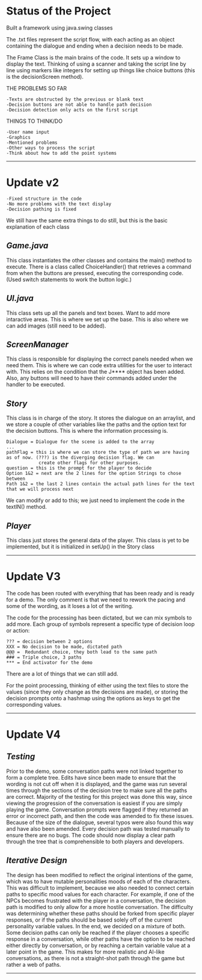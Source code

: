 # Status of the Project


Built a framework using java.swing classes

The .txt files represent the script flow, with each acting as an object
containing the dialogue and ending when a decision needs to be made.

The Frame Class is the main brains of the code. It sets up a window to display
the text. Thinking of using a scanner and taking the script line by line
using markers like integers for setting up things like choice buttons (this 
is the decisionScreen method).

THE PROBLEMS SO FAR

    -Texts are obstructed by the previous or blank text
    -Decision buttons are not able to handle path decision
    -Decision detection only acts on the first script

THINGS TO THINK/DO

    -User name input
    -Graphics
    -Mentioned problems 
    -Other ways to process the script
    -Think about how to add the point systems

-----------------------------------------------
# Update v2

    -Fixed structure in the code
    -No more problems with the text display
    -Decision pathing is fixed

We still have the same extra things to do still, but this is the basic explanation of each class

*Game.java*
-
This class instantiates the other classes and contains the main() method to execute. There is a class
called ChoiceHandler() that retrieves a command from when the buttons are pressed, executing the corresponding code. 
(Used switch statements to work the button logic.)

*UI.java*
-
This class sets up all the panels and text boxes. Want to add more intaractive areas. This is where we set up the 
base. This is also where we can add images (still need to be added).

*ScreenManager*
-
This class is responsible for displaying the correct panels needed when we need them. This is where we can code extra utilities
for the user to interact with. This relies on the condition that the J**** object has been added. Also, any buttons will need to have
their commands added under the handler to be executed. 

*Story*
-
This class is in charge of the story. It stores the dialogue on an arraylist, and we store a couple of other
variables like the paths and the option text for the decision buttons. This is where the information processing is.

    Dialogue = Dialogue for the scene is added to the array
    ...
    pathFlag = this is where we can store the type of path we are having as of now. (???) is the diverging decision flag. We can 
                create other flags for other purposes.
    question = this is the prompt for the player to decide
    Option 1&2 = next are the 2 lines for the option Strings to chose between
    Path 1&2 = the last 2 lines contain the actual path lines for the text that we will process next

We can modify or add to this; we just need to implement the code in the textIN() method. 

*Player*
-
This class just stores the general data of the player. This class is yet to be implemented, but it is initialized in setUp() in the Story class

-----------------------------------------------


# Update V3

The code has been routed with everything that has been ready and is ready for a demo.
The only comment is that we need to rework the pacing and some of the wording,
as it loses a lot of the writing. 

The code for the processing has been dictated, but we can mix symbols to add more. Each group of symbols 
represent a specific type of decision loop or action:

    ??? = decision between 2 options
    XXX = No decision to be made, dictated path
    @@@ =  Redundant choice, they both lead to the same path
    ### = Triple choice, 3 paths
    *** = End activator for the demo

There are a lot of things that we can still add.

For the point processing, thinking of either using the text files to store the 
 values (since they only change as the decisions are made), or storing the decision prompts
 onto a hashmap using the options as keys to get the corresponding values.

 ---------------


# Update V4

*Testing*
-
Prior to the demo, some conversation paths were not linked together to form a complete tree.
Edits have since been made to ensure that the wording is not cut off when it is displayed, and the game
was run several times through the sections of the decision tree to make sure all the paths are correct. Majority
of the testing for this project was done this way, since viewing the progression of the conversation is
easiest if you are simply playing the game. Conversation prompts were flagged if they returned an error or incorrect path,
and then the code was amended to fix these issues. Because of the size of the dialogue, several typos were also
found this way and have also been amended. Every decision path was tested manually to ensure there are
no bugs. The code should now display a clear path through the tree that is comprehensible to both players and developers.

*Iterative Design*
-
The design has been modified to reflect the original intentions of the game, which was to have mutable personalities
moods of each of the characters. This was difficult to implement, because we also needed to connect certain paths to
specific mood values for each character. For example, if one of the NPCs becomes frustrated with the player in a conversation, the decision
path is modified to only allow for a more hostile conversation. The difficulty was determining whether these paths should
be forked from specific player responses, or if the paths should be based solely off of the current personality variable
values. In the end, we decided on a mixture of both. Some decision paths can only be reached if the player chooses
a specific response in a conversation, while other paths have the option to be reached either directly by conversation, 
or by reaching a certain variable value at a later point in the game. This makes for more realistic and AI-like conversations,
as there is not a straight-shot path through the game but rather a web of paths. 
 
 -------
